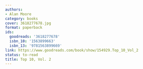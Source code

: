 ```yaml
---
authors:
- Alan Moore
category: books
cover: 3618277678.jpg
format: paperback
ids:
  goodreads: '3618277678'
  isbn_10: '1563899663'
  isbn_13: '9781563899669'
link: https://www.goodreads.com/book/show/154929.Top_10_Vol_2
status: to-read
title: Top 10, Vol. 2
---
```

